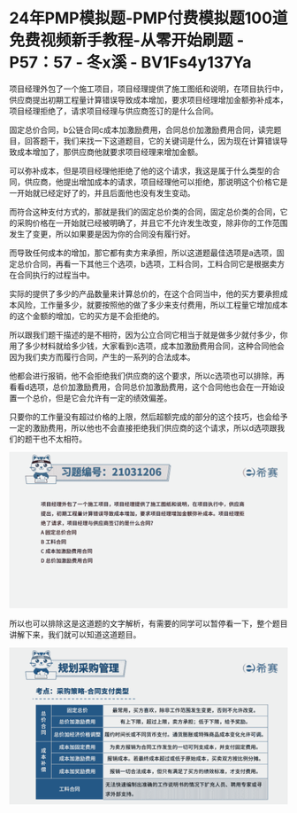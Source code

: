 # 24年PMP模拟题-PMP付费模拟题100道免费视频新手教程-从零开始刷题 - P57：57 - 冬x溪 - BV1Fs4y137Ya

项目经理外包了一个施工项目，项目经理提供了施工图纸和说明，在项目执行中，供应商提出初期工程量计算错误导致成本增加，要求项目经理增加金额弥补成本，项目经理拒绝了，请求项目经理与供应商签订的是什么合同。

固定总价合同，b公链合同c成本加激励费用，合同总价加激励费用合同，读完题目，回答题干，我们来找一下这道题目，它的关键词是什么，因为现在计算错误导致成本增加了，那供应商他就要求项目经理来增加金额。

可以弥补成本，但是项目经理他拒绝了他的这个请求，我这是属于什么类型的合同，供应商，他提出增加成本的请求，项目经理他可以拒绝，那说明这个价格它是一开始就已经定好了的，并且后面他也没有发生变动。

而符合这种支付方式的，那就是我们的固定总价类的合同，固定总价类的合同，它的采购价格在一开始就已经被明确了，并且它不允许发生改变，除非你的工作范围发生了变更，所以如果要是因为你的合同没有履行好。

而导致任何成本的增加，那它都有卖方来承担，所以这道题最佳选项是a选项，固定总价合同，再看一下其他三个选项，b选项，工料合同，工料合同它是根据卖方在合同执行的过程当中。

实际的提供了多少的产品数量来计算总价的，在这个合同当中，他的买方要承担成本风险，工作量多少，就要按照他的做了多少来支付费用，所以工程量它增加成本的这个金额的增加，它的买方是不会拒绝的。

所以跟我们题干描述的是不相符，因为公立合同它相当于就是做多少就付多少，你用了多少材料就给多少钱，大家看到c选项，成本加激励费用合同，这种合同他会因为我们卖方而履行合同，产生的一系列的合法成本。

他都会进行报销，他不会拒绝我们供应商的这个要求，所以c选项也可以排除，再看看d选项，总价加激励费用，合同总价加激励费用，这个合同他也会在一开始设置一个总价，但是它会允许有一定的绩效偏差。

只要你的工作量没有超过价格的上限，然后超额完成的部分的这个技巧，也会给予一定的激励费用，所以他也不会直接拒绝我们供应商的这个请求，所以d选项跟我们的题干也不太相符。



![](img/443cd29e314efc07253c795987256c87_1.png)

所以也可以排除这是这道题的文字解析，有需要的同学可以暂停看一下，整个题目讲解下来，我们就可以知道这道题目。



![](img/443cd29e314efc07253c795987256c87_3.png)